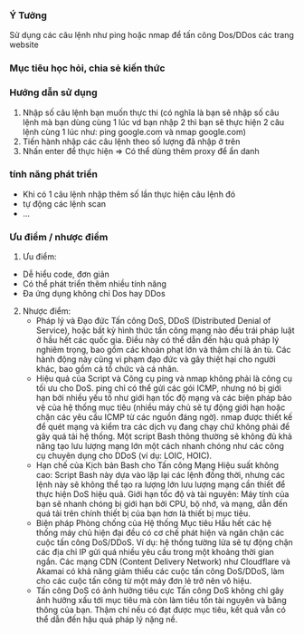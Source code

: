 ### Ý Tưởng ###
Sử dụng các câu lệnh như ping hoặc nmap để tấn công Dos/DDos các trang website
### Mục tiêu học hỏi, chia sẻ kiến thức ###
### Hướng dẫn sử dụng ###
1. Nhập số câu lệnh bạn muốn thực thi (có nghĩa là bạn sẽ nhập số câu lệnh mà bạn dùng cùng 1 lúc vd bạn nhập 2 thì bạn sẽ thực hiện 2 câu lệnh cùng 1 lúc như: ping google.com và nmap google.com)
2. Tiến hành nhập các câu lệnh theo số lượng đã nhập ở trên
3. Nhấn enter để thực hiện
=> Có thể dùng thêm proxy để ẩn danh
### tính năng phát triển ###
- Khi có 1 câu lệnh nhập thêm số lần thực hiện câu lệnh đó
- tự động các lệnh scan
- ...
### Ưu điểm / nhược điểm ###
1. Ưu điểm:
- Dễ hiểu code, đơn giản
- Có thể phát triển thêm nhiều tính năng
- Đa ứng dụng không chỉ Dos hay DDos
2. Nhược điểm:
    - Pháp lý và Đạo đức
Tấn công DoS, DDoS (Distributed Denial of Service), hoặc bất kỳ hình thức tấn công mạng nào đều trái pháp luật ở hầu hết các quốc gia. Điều này có thể dẫn đến hậu quả pháp lý nghiêm trọng, bao gồm các khoản phạt lớn và thậm chí là án tù.
Các hành động này cũng vi phạm đạo đức và gây thiệt hại cho người khác, bao gồm cả tổ chức và cá nhân.
    - Hiệu quả của Script và Công cụ
ping và nmap không phải là công cụ tối ưu cho DoS. ping chỉ có thể gửi các gói ICMP, nhưng nó bị giới hạn bởi nhiều yếu tố như giới hạn tốc độ mạng và các biện pháp bảo vệ của hệ thống mục tiêu (nhiều máy chủ sẽ tự động giới hạn hoặc chặn các yêu cầu ICMP từ các nguồn đáng ngờ).
nmap được thiết kế để quét mạng và kiểm tra các dịch vụ đang chạy chứ không phải để gây quá tải hệ thống.
Một script Bash thông thường sẽ không đủ khả năng tạo lưu lượng mạng lớn một cách nhanh chóng như các công cụ chuyên dụng cho DDoS (ví dụ: LOIC, HOIC).
    - Hạn chế của Kịch bản Bash cho Tấn công Mạng
Hiệu suất không cao: Script Bash này dựa vào lặp lại các lệnh đồng thời, nhưng các lệnh này sẽ không thể tạo ra lượng lớn lưu lượng mạng cần thiết để thực hiện DoS hiệu quả.
Giới hạn tốc độ và tài nguyên: Máy tính của bạn sẽ nhanh chóng bị giới hạn bởi CPU, bộ nhớ, và mạng, dẫn đến quá tải trên chính thiết bị của bạn hơn là thiết bị mục tiêu.
    - Biện pháp Phòng chống của Hệ thống Mục tiêu
Hầu hết các hệ thống máy chủ hiện đại đều có cơ chế phát hiện và ngăn chặn các cuộc tấn công DoS/DDoS. Ví dụ: hệ thống tường lửa sẽ tự động chặn các địa chỉ IP gửi quá nhiều yêu cầu trong một khoảng thời gian ngắn.
Các mạng CDN (Content Delivery Network) như Cloudflare và Akamai có khả năng giảm thiểu các cuộc tấn công DoS/DDoS, làm cho các cuộc tấn công từ một máy đơn lẻ trở nên vô hiệu.
    - Tấn công DoS có ảnh hưởng tiêu cực
Tấn công DoS không chỉ gây ảnh hưởng xấu tới mục tiêu mà còn làm tiêu tốn tài nguyên và băng thông của bạn. Thậm chí nếu có đạt được mục tiêu, kết quả vẫn có thể dẫn đến hậu quả pháp lý nặng nề.